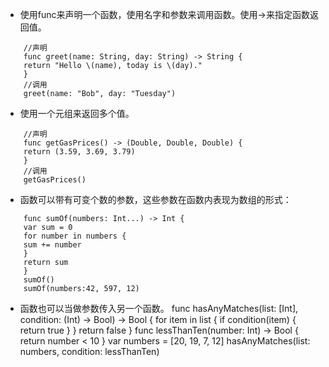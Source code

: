 * 使用func来声明一个函数，使用名字和参数来调用函数。使用->来指定函数返回值。


```
    //声明
    func greet(name: String, day: String) -> String {
    return "Hello \(name), today is \(day)."
    }
    //调用
    greet(name: "Bob", day: "Tuesday")

```
* 使用一个元组来返回多个值。
 

```
    //声明
    func getGasPrices() -> (Double, Double, Double) {
    return (3.59, 3.69, 3.79)
    }
    //调用
    getGasPrices()
```

* 函数可以带有可变个数的参数，这些参数在函数内表现为数组的形式：


```
    func sumOf(numbers: Int...) -> Int {
    var sum = 0
    for number in numbers {
    sum += number
    }
    return sum
    }
    sumOf()
    sumOf(numbers:42, 597, 12)

```
* 函数也可以当做参数传入另一个函数。
func hasAnyMatches(list: [Int], condition: (Int) -> Bool) -> Bool {
for item in list {
if condition(item) {
return true
}
}
return false
}
func lessThanTen(number: Int) -> Bool {
return number < 10
}
var numbers = [20, 19, 7, 12]
hasAnyMatches(list: numbers, condition: lessThanTen)







